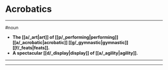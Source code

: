# Acrobatics
---
#noun
- **The [[a/_art|art]] of [[p/_performing|performing]] [[a/_acrobatic|acrobatic]] [[g/_gymnastic|gymnastic]] [[f/_feats|feats]].**
- **A spectacular [[d/_display|display]] of [[a/_agility|agility]].**
---
---
